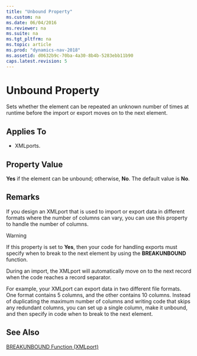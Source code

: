 ```yaml
---
title: "Unbound Property"
ms.custom: na
ms.date: 06/04/2016
ms.reviewer: na
ms.suite: na
ms.tgt_pltfrm: na
ms.topic: article
ms.prod: "dynamics-nav-2018"
ms.assetid: d0632b9c-70ba-4a30-8b4b-5283ebb11b90
caps.latest.revision: 5
---
```

# Unbound Property
Sets whether the element can be repeated an unknown number of times at runtime before the import or export moves on to the next element.  
  
## Applies To  
  
-   XMLports.  
  
## Property Value  
 **Yes** if the element can be unbound; otherwise, **No**. The default value is **No**.  
  
## Remarks  
 If you design an XMLport that is used to import or export data in different formats where the number of columns can vary, you can use this property to handle the number of columns.  
  
> [!WARNING]  
>  If this property is set to **Yes**, then your code for handling exports must specify when to break to the next element by using the **BREAKUNBOUND** function.  
>   
>  During an import, the XMLport will automatically move on to the next record when the code reaches a record separator.  
  
 For example, your XMLport can export data in two different file formats. One format contains 5 columns, and the other contains 10 columns. Instead of duplicating the maximum number of columns and writing code that skips any redundant columns, you can set up a single column, make it unbound, and then specify in code when to break to the next element.  
  
## See Also  
 [BREAKUNBOUND Function \(XMLport\)](BREAKUNBOUND-Function--XMLport-.md)